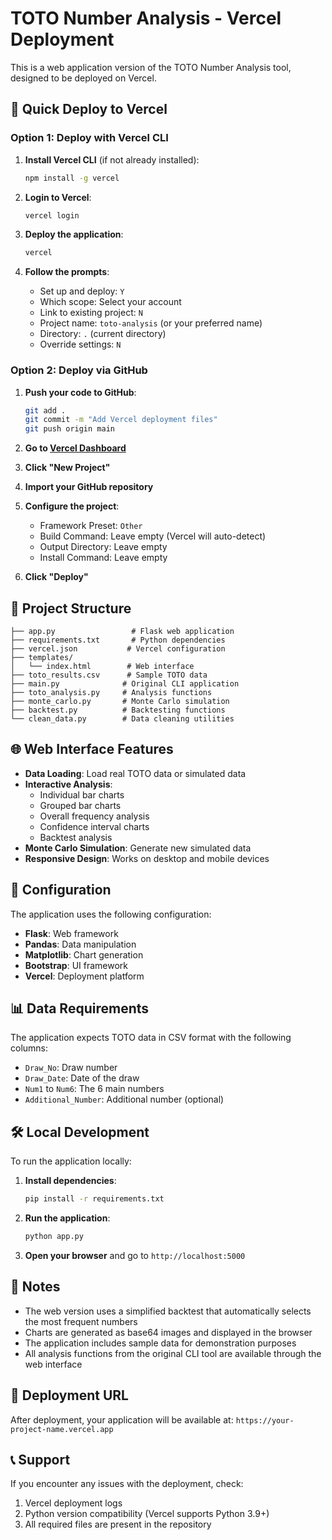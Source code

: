 # TOTO Number Analysis - Vercel Deployment

This is a web application version of the TOTO Number Analysis tool, designed to be deployed on Vercel.

## 🚀 Quick Deploy to Vercel

### Option 1: Deploy with Vercel CLI

1. **Install Vercel CLI** (if not already installed):
   ```bash
   npm install -g vercel
   ```

2. **Login to Vercel**:
   ```bash
   vercel login
   ```

3. **Deploy the application**:
   ```bash
   vercel
   ```

4. **Follow the prompts**:
   - Set up and deploy: `Y`
   - Which scope: Select your account
   - Link to existing project: `N`
   - Project name: `toto-analysis` (or your preferred name)
   - Directory: `.` (current directory)
   - Override settings: `N`

### Option 2: Deploy via GitHub

1. **Push your code to GitHub**:
   ```bash
   git add .
   git commit -m "Add Vercel deployment files"
   git push origin main
   ```

2. **Go to [Vercel Dashboard](https://vercel.com/dashboard)**

3. **Click "New Project"**

4. **Import your GitHub repository**

5. **Configure the project**:
   - Framework Preset: `Other`
   - Build Command: Leave empty (Vercel will auto-detect)
   - Output Directory: Leave empty
   - Install Command: Leave empty

6. **Click "Deploy"**

## 📁 Project Structure

```
├── app.py                 # Flask web application
├── requirements.txt       # Python dependencies
├── vercel.json           # Vercel configuration
├── templates/
│   └── index.html        # Web interface
├── toto_results.csv      # Sample TOTO data
├── main.py              # Original CLI application
├── toto_analysis.py     # Analysis functions
├── monte_carlo.py       # Monte Carlo simulation
├── backtest.py          # Backtesting functions
└── clean_data.py        # Data cleaning utilities
```

## 🌐 Web Interface Features

- **Data Loading**: Load real TOTO data or simulated data
- **Interactive Analysis**: 
  - Individual bar charts
  - Grouped bar charts
  - Overall frequency analysis
  - Confidence interval charts
  - Backtest analysis
- **Monte Carlo Simulation**: Generate new simulated data
- **Responsive Design**: Works on desktop and mobile devices

## 🔧 Configuration

The application uses the following configuration:

- **Flask**: Web framework
- **Pandas**: Data manipulation
- **Matplotlib**: Chart generation
- **Bootstrap**: UI framework
- **Vercel**: Deployment platform

## 📊 Data Requirements

The application expects TOTO data in CSV format with the following columns:
- `Draw_No`: Draw number
- `Draw_Date`: Date of the draw
- `Num1` to `Num6`: The 6 main numbers
- `Additional_Number`: Additional number (optional)

## 🛠️ Local Development

To run the application locally:

1. **Install dependencies**:
   ```bash
   pip install -r requirements.txt
   ```

2. **Run the application**:
   ```bash
   python app.py
   ```

3. **Open your browser** and go to `http://localhost:5000`

## 📝 Notes

- The web version uses a simplified backtest that automatically selects the most frequent numbers
- Charts are generated as base64 images and displayed in the browser
- The application includes sample data for demonstration purposes
- All analysis functions from the original CLI tool are available through the web interface

## 🔗 Deployment URL

After deployment, your application will be available at:
`https://your-project-name.vercel.app`

## 📞 Support

If you encounter any issues with the deployment, check:
1. Vercel deployment logs
2. Python version compatibility (Vercel supports Python 3.9+)
3. All required files are present in the repository